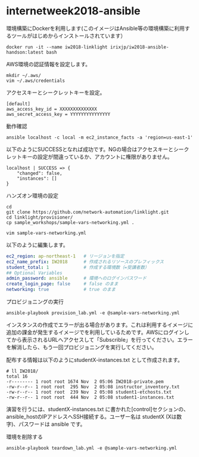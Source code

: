 # internetweek2018-ansible

環境構築にDockerを利用します(このイメージはAnsible等の環境構築に利用するツールがはじめからインストールされています）
```shell
docker run -it --name iw2018-linklight irixjp/iw2018-ansible-handson:latest bash
```

AWS環境の認証情報を設定します。
```shell
mkdir ~/.aws/
vim ~/.aws/credentials
```

アクセスキーとシークレットキーを設定。
```
[default]
aws_access_key_id = XXXXXXXXXXXXXX
aws_secret_access_key = YYYYYYYYYYYYYYY
```

動作確認
```shell
ansible localhost -c local -m ec2_instance_facts -a 'region=us-east-1'
```

以下のようにSUCCESSとなれば成功です。NGの場合はアクセスキーとシークレットキーの設定が間違っているか、アカウントに権限がありません。
```
localhost | SUCCESS => {
    "changed": false,
    "instances": []
}
```


ハンズオン環境の設定
```shell
cd
git clone https://github.com/network-automation/linklight.git
cd linklight/provisioner/
cp sample_workshops/sample-vars-networking.yml .

vim sample-vars-networking.yml
```

以下のように編集します。
```yaml
ec2_region: ap-northeast-1   # リージョンを指定
ec2_name_prefix: IW2018      # 作成されるリソースのプレフィックス
student_total: 1             # 作成する環境数（=受講者数）
## Optional Variables
admin_password: ansible      # 環境へのログインパスワード
create_login_page: false     # false のまま
networking: true             # true のまま
```

プロビジョニングの実行
```shell
ansible-playbook provision_lab.yml -e @sample-vars-networking.yml
```

インスタンスの作成でエラーが出る場合があります。これは利用するイメージに追加の課金が発生するイメージでを利用しているためです。AWSにログインしてから表示されるURLへアクセスして「Subscrible」を行ってください。エラーを解消したら、もう一回プロビジョニングを実行してください。

配布する情報は以下のようにstudentX-instances.txt として作成されます。
```shell
# ll IW2018/
total 16
-r-------- 1 root root 1674 Nov  2 05:06 IW2018-private.pem
-rw-r--r-- 1 root root  295 Nov  2 05:08 instructor_inventory.txt
-rw-r--r-- 1 root root  239 Nov  2 05:08 student1-etchosts.txt
-rw-r--r-- 1 root root  444 Nov  2 05:08 student1-instances.txt
```

演習を行うには、studentX-instances.txt に書かれた[control]セクションの、ansible_hostのIPアドレスへSSH接続する。ユーザー名は studentX (Xは数字)、パスワードは ansible です。



環境を削除する
```shell
ansible-playbook teardown_lab.yml -e @sample-vars-networking.yml
```
